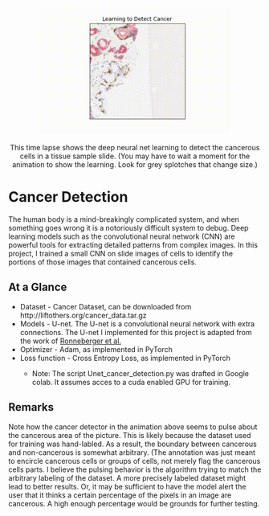 <p align="center">
  <img width=75% src="https://github.com/themichaelmort/cancer_detection/blob/main/cancer_detector.gif" alt="Time-lapse learning to detect cancer">
  
</p>
<p align="center">
  This time lapse shows the deep neural net learning to detect the cancerous cells in a tissue sample slide. (You may have to wait a moment for the animation to show the learning. Look for grey splotches that change size.)
</p>
 
<h1>Cancer Detection</h1>

<p>
  The human body is a mind-breakingly complicated system, and when something goes wrong it is a notoriously difficult system to debug. Deep learning models such as the convolutional neural network (CNN) are powerful tools for extracting detailed patterns from complex images. In this project, I trained a small CNN on slide images of cells to identify the portions of those images that contained cancerous cells.
</p>

<h2>At a Glance</h2>

<ul>
  <li>Dataset - Cancer Dataset, can be downloaded from http://liftothers.org/cancer_data.tar.gz</li>
  <li>Models - U-net. The U-net is a convolutional neural network with extra connections. The U-net I implemented for this project is adapted from the work of <a href="https://arxiv.org/pdf/1505.04597.pdf">Ronneberger et al.</a></li>
  <li>Optimizer - Adam, as implemented in PyTorch</li>
  <li>Loss function - Cross Entropy Loss, as implemented in PyTorch</li>
    <ul>
      <li>Note: The script Unet_cancer_detection.py was drafted in Google colab. It assumes acces to a cuda enabled GPU for training.</li>
    </ul>
</ul>

<h2>Remarks</h2>
<p>
  Note how the cancer detector in the animation above seems to pulse about the cancerous area of the picture. This is likely because the dataset used for training was hand-labled. As a result, the boundary between cancerous and non-cancerous is somewhat arbitrary. (The annotation was just meant to encircle cancerous cells or groups of cells, not merely flag the cancerous cells parts. I believe the pulsing behavior is the algorithm trying to match the arbitrary labeling of the dataset. A more precisely labeled dataset might lead to better results. Or, it may be sufficient to have the model alert the user that it thinks a certain percentage of the pixels in an image are cancerous. A high enough percentage would be grounds for further testing.
  </p>
